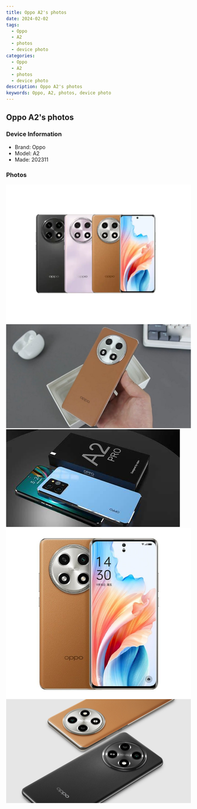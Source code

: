 ```yaml
---
title: Oppo A2's photos
date: 2024-02-02
tags: 
  - Oppo
  - A2
  - photos
  - device photo
categories: 
  - Oppo
  - A2
  - photos
  - device photo
description: Oppo A2's photos
keywords: Oppo, A2, photos, device photo
---
```


## Oppo A2's photos

### Device Information

- Brand: Oppo
- Model: A2
- Made: 202311

### Photos

![/images/best-assets/devices/oppo/oppo-a2/1.jpg](/images/best-assets/devices/oppo/oppo-a2/1.jpg)
![/images/best-assets/devices/oppo/oppo-a2/2.jpg](/images/best-assets/devices/oppo/oppo-a2/2.jpg)
![/images/best-assets/devices/oppo/oppo-a2/3.jpg](/images/best-assets/devices/oppo/oppo-a2/3.jpg)
![/images/best-assets/devices/oppo/oppo-a2/4.jpg](/images/best-assets/devices/oppo/oppo-a2/4.jpg)
![/images/best-assets/devices/oppo/oppo-a2/5.jpg](/images/best-assets/devices/oppo/oppo-a2/5.jpg)
